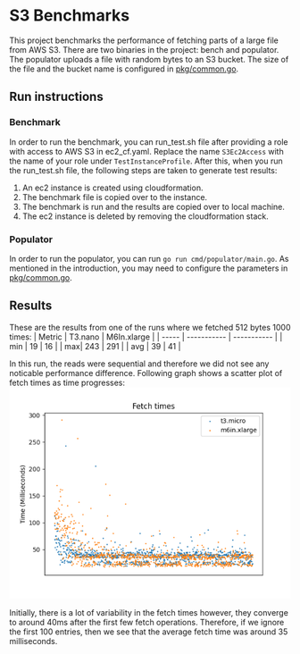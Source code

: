 # S3 Benchmarks
This project benchmarks the performance of fetching parts of a large file from AWS S3. There are two binaries in the project: bench and populator. The populator uploads a file with random bytes to an S3 bucket. The size of the file and the bucket name is configured in [pkg/common.go](pkg/common.go).

## Run instructions
### Benchmark
In order to run the benchmark, you can run\_test.sh file after providing a role with access to AWS S3 in ec2\_cf.yaml. Replace the name `S3Ec2Access` with the name of your role under `TestInstanceProfile`. After this, when you run the run\_test.sh file, the following steps are taken to generate test results:
1. An ec2 instance is created using cloudformation.
2. The benchmark file is copied over to the instance.
3. The benchmark is run and the results are copied over to local machine.
4. The ec2 instance is deleted by removing the cloudformation stack.

### Populator
In order to run the populator, you can run `go run cmd/populator/main.go`. As mentioned in the introduction, you may need to configure the parameters in [pkg/common.go](pkg/common.go).

## Results
These are the results from one of the runs where we fetched 512 bytes 1000 times:
| Metric | T3.nano      | M6In.xlarge |
| -----  | -----------  | ----------- |
| min | 19  | 16 |
| max| 243 | 291  |
| avg | 39 | 41  |


In this run, the reads were sequential and therefore we did not see any noticable performance difference.
Following graph shows a scatter plot of fetch times as time progresses:
![performance comparision](comparision.png)

Initially, there is a lot of variability in the fetch times however, they converge to around 40ms after the first few fetch operations. Therefore, if we ignore the first 100 entries, then we see that the average fetch time was around 35 milliseconds. 
